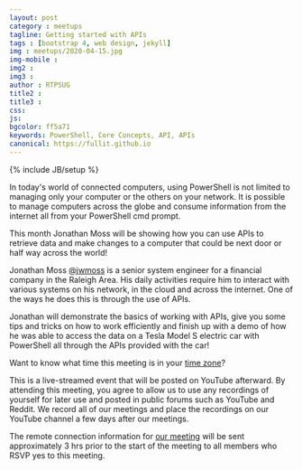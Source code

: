 ```yaml
---
layout: post
category : meetups
tagline: Getting started with APIs
tags : [bootstrap 4, web design, jekyll]
img : meetups/2020-04-15.jpg
img-mobile : 
img2 : 
img3 : 
author : RTPSUG
title2 : 
title3 : 
css: 
js: 
bgcolor: ff5a71
keywords: PowerShell, Core Concepts, API, APIs
canonical: https://fullit.github.io
---
```

{% include JB/setup %}

In today's world of connected computers, using PowerShell is not limited to managing only your computer or the others on your network. It is possible to manage computers across the globe and consume information from the internet all from your PowerShell cmd prompt.

<!--more-->

This month Jonathan Moss will be showing how you can use APIs to retrieve data and make changes to a computer that could be next door or half way across the world!

Jonathan Moss [@jwmoss](https://twitter.com/jwmoss) is a senior system engineer for a financial company in the Raleigh Area. His daily activities require him to interact with various systems on his network, in the cloud and across the internet. One of the ways he does this is through the use of APIs.

Jonathan will demonstrate the basics of working with APIs, give you some tips and tricks on how to work efficiently and finish up with a demo of how he was able to access the data on a Tesla Model S electric car with PowerShell all through the APIs provided with the car!

Want to know what time this meeting is in your [time zone](https://everytimezone.com/s/c898ba97)?

This is a live-streamed event that will be posted on YouTube afterward. By attending this meeting, you agree to allow us to use any recordings of yourself for later use and posted in public forums such as YouTube and Reddit. We record all of our meetings and place the recordings on our YouTube channel a few days after our meetings.

The remote connection information for [our meeting](https://www.meetup.com/Research-Triangle-PowerShell-Users-Group/events/269944787/) will be sent approximately 3 hrs prior to the start of the meeting to all members who RSVP yes to this meeting.

